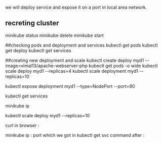 we will deploy service and expose it on a port in local area network.

## recreting cluster
minikube status
minikube delete
minikube start

##checking pods and deployment and services
kubectl get pods
kubectl get deploy
kubectl get services

##creating new deployment and scale
kubectl create deploy myd1 --image=vimal13/apache-webserver-php
kubectl get pods -o wide
kubectl scale deploy myd1 --replicas=4
kubectl scale deployment myd1 --replicas=10

kubectl expose deployment myd1 --type=NodePort --port=80

kubectl get services

minikube ip

kubectl scale deploy myd1 --replicas=10

curl in browser :

minikube ip  : port which we got in kubectl get svc command after :

